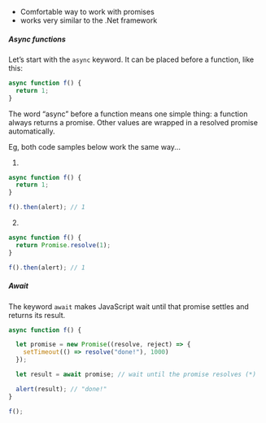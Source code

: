 - Comfortable way to work with promises
- works very similar to the .Net framework 


##### Async functions

Let’s start with the `async` keyword. It can be placed before a function, like this:

```javascript
async function f() {
  return 1;
}
```

The word “async” before a function means one simple thing: a function always returns a promise. Other values are wrapped in a resolved promise automatically.

Eg, both code samples below work the same way...

1) 
```javascript
async function f() {
  return 1;
}

f().then(alert); // 1
```

2) 
```javascript
async function f() {
  return Promise.resolve(1);
}

f().then(alert); // 1
```


##### Await

The keyword `await` makes JavaScript wait until that promise settles and returns its result.

```javascript
async function f() {

  let promise = new Promise((resolve, reject) => {
    setTimeout(() => resolve("done!"), 1000)
  });

  let result = await promise; // wait until the promise resolves (*)

  alert(result); // "done!"
}

f();
```
